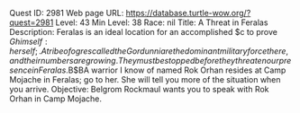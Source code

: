 Quest ID: 2981
Web page URL: https://database.turtle-wow.org/?quest=2981
Level: 43
Min Level: 38
Race: nil
Title: A Threat in Feralas
Description: Feralas is an ideal location for an accomplished $c to prove $Ghimself:herself;. A tribe of ogres called the Gordunni are the dominant military force there, and their numbers are growing. They must be stopped before they threaten our presence in Feralas.$B$BA warrior I know of named Rok Orhan resides at Camp Mojache in Feralas; go to her. She will tell you more of the situation when you arrive.
Objective: Belgrom Rockmaul wants you to speak with Rok Orhan in Camp Mojache.
